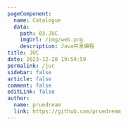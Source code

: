 ```yaml
---
pageComponent:
  name: Catalogue
  data:
    path: 03.JUC
    imgUrl: /img/web.png
    description: Java并发编程
title: JUC
date: 2023-12-20 19:54:59
permalink: /juc
sidebar: false
article: false
comment: false
editLink: false
author: 
  name: pruedream
  link: https://github.com/pruedream
---
```

 